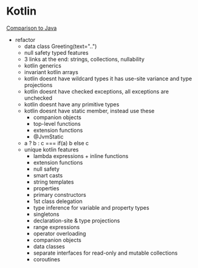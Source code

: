 # Kotlin
[Comparison to Java](https://kotlinlang.org/docs/comparison-to-java.html)

* refactor
  * data class Greeting(text="..")
  * null safety typed features
  * 3 links at the end: strings, collections, nullability
  * kotlin generics
  * invariant kotlin arrays
  * kotlin doesnt have wildcard types it has use-site variance and type projections
  * kotlin doesnt have checked exceptions, all exceptions are unchecked
  * kotlin doesnt have any primitive types
  * kotlin doesnt have static member, instead use these
    * companion objects
    * top-level functions
    * extension functions
    * @JvmStatic
  * a ? b : c === if(a) b else c
  * unique kotlin features
    * lambda expressions + inline functions
    * extension functions
    * null safety
    * smart casts
    * string templates
    * properties
    * primary constructors
    * 1st class delegation
    * type inference for variable and property types
    * singletons
    * declaration-site & type projections
    * range expressions
    * operator overloading
    * companion objects
    * data classes
    * separate interfaces for read-only and mutable collections
    * coroutines
